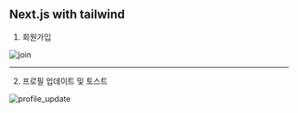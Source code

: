 ## Next.js with tailwind

1. 회원가입

![join](https://user-images.githubusercontent.com/59505318/158362849-338ec0fb-e003-4588-b457-a6df25b1e3eb.gif)

---

2. 프로필 업데이트 및 토스트

![profile_update](https://user-images.githubusercontent.com/59505318/158363282-4f03bcaf-c7ca-43e7-bb5d-d5fcd5d30fd8.gif)
